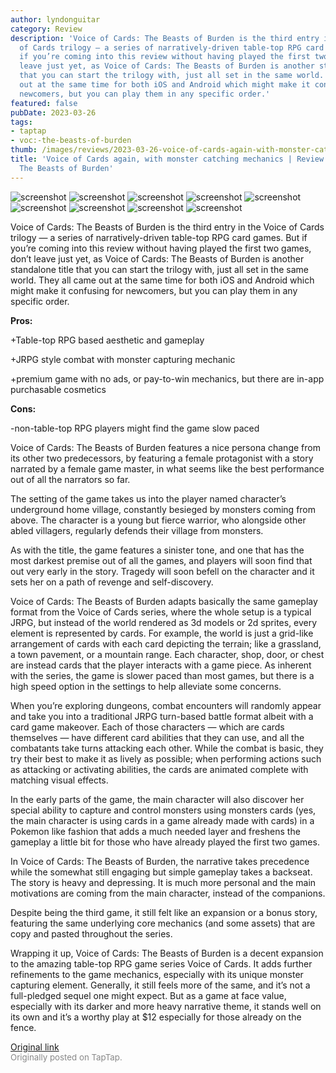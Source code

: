 ```yaml
---
author: lyndonguitar
category: Review
description: 'Voice of Cards: The Beasts of Burden is the third entry in the Voice
  of Cards trilogy — a series of narratively-driven table-top RPG card games. But
  if you’re coming into this review without having played the first two games, don’t
  leave just yet, as Voice of Cards: The Beasts of Burden is another standalone title
  that you can start the trilogy with, just all set in the same world. They all came
  out at the same time for both iOS and Android which might make it confusing for
  newcomers, but you can play them in any specific order.'
featured: false
pubDate: 2023-03-26
tags:
- taptap
- voc:-the-beasts-of-burden
thumb: /images/reviews/2023-03-26-voice-of-cards-again-with-monster-catching-mechanics--review-voice-of-cards-the-beasts-of-0.avif
title: 'Voice of Cards again, with monster catching mechanics | Review: Voice of Cards:
  The Beasts of Burden'
---
```


<div class="gallery">
  <img src="/images/reviews/2023-03-26-voice-of-cards-again-with-monster-catching-mechanics--review-voice-of-cards-the-beasts-of-0.avif" alt="screenshot" />
  <img src="/images/reviews/2023-03-26-voice-of-cards-again-with-monster-catching-mechanics--review-voice-of-cards-the-beasts-of-1.avif" alt="screenshot" />
  <img src="/images/reviews/2023-03-26-voice-of-cards-again-with-monster-catching-mechanics--review-voice-of-cards-the-beasts-of-2.avif" alt="screenshot" />
  <img src="/images/reviews/2023-03-26-voice-of-cards-again-with-monster-catching-mechanics--review-voice-of-cards-the-beasts-of-3.avif" alt="screenshot" />
  <img src="/images/reviews/2023-03-26-voice-of-cards-again-with-monster-catching-mechanics--review-voice-of-cards-the-beasts-of-4.avif" alt="screenshot" />
  <img src="/images/reviews/2023-03-26-voice-of-cards-again-with-monster-catching-mechanics--review-voice-of-cards-the-beasts-of-5.avif" alt="screenshot" />
  <img src="/images/reviews/2023-03-26-voice-of-cards-again-with-monster-catching-mechanics--review-voice-of-cards-the-beasts-of-6.avif" alt="screenshot" />
  <img src="/images/reviews/2023-03-26-voice-of-cards-again-with-monster-catching-mechanics--review-voice-of-cards-the-beasts-of-7.avif" alt="screenshot" />
  <img src="/images/reviews/2023-03-26-voice-of-cards-again-with-monster-catching-mechanics--review-voice-of-cards-the-beasts-of-8.avif" alt="screenshot" />
</div>

Voice of Cards: The Beasts of Burden is the third entry in the Voice of Cards trilogy — a series of narratively-driven table-top RPG card games. But if you’re coming into this review without having played the first two games, don’t leave just yet, as Voice of Cards: The Beasts of Burden is another standalone title that you can start the trilogy with, just all set in the same world. They all came out at the same time for both iOS and Android which might make it confusing for newcomers, but you can play them in any specific order.


**Pros:**


+Table-top RPG based aesthetic and gameplay

+JRPG style combat with monster capturing mechanic

+premium game with no ads, or pay-to-win mechanics, but there are in-app purchasable cosmetics


**Cons:**


-non-table-top RPG players might find the game slow paced

Voice of Cards: The Beasts of Burden features a nice persona change from its other two predecessors, by featuring a female protagonist with a story narrated by a female game master, in what seems like the best performance out of all the narrators so far.

The setting of the game takes us into the player named character’s underground home village, constantly besieged by monsters coming from above. The character is a young but fierce warrior, who alongside other abled villagers, regularly defends their village from monsters.

As with the title, the game features a sinister tone, and one that has the most darkest premise  out of all the games, and players will soon find that out very early in the story. Tragedy will soon befell on the character and it sets her on a path of revenge and self-discovery.

Voice of Cards: The Beasts of Burden adapts basically the same gameplay format from the Voice of Cards series, where the whole setup is a typical JRPG, but instead of the world rendered as 3d models or 2d sprites, every element is represented by cards. For example, the world is just a grid-like arrangement of cards with each card depicting the terrain; like a grassland, a town pavement, or a mountain range. Each character, shop, door, or chest are instead cards that the player interacts with a game piece. As inherent with the series, the game is slower paced than most games, but there is a high speed option in the settings to help alleviate some concerns.

When you’re exploring dungeons, combat encounters will randomly appear and take you into a traditional JRPG turn-based battle format albeit with a card game makeover. Each of those characters — which are cards themselves — have different card abilities that they can use, and all the combatants take turns attacking each other.  While the combat is basic, they try their best to make it as lively as possible; when performing actions such as attacking or activating abilities, the cards are animated complete with matching visual effects.

In the early parts of the game, the main character will also discover her special ability to capture and control monsters using monsters cards (yes, the main character is using cards in a game already made with cards) in a Pokemon like fashion that adds a much needed layer and freshens the gameplay a little bit for those who have already played the first two games.

In Voice of Cards: The Beasts of Burden, the narrative takes precedence while the somewhat still engaging but simple gameplay takes a backseat. The story is heavy and depressing. It is much more personal and the main motivations are coming from the main character, instead of the companions.

Despite being the third game, it still felt like an expansion or a bonus story, featuring the same underlying core mechanics (and some assets) that are copy and pasted throughout the series.

Wrapping it up, Voice of Cards: The Beasts of Burden is a decent expansion to the amazing table-top RPG game series Voice of Cards. It adds further refinements to the game mechanics, especially with its unique monster capturing element. Generally, it still feels more of the same, and it’s not a full-pledged sequel one might expect. But as a game at face value, especially with its darker and more heavy narrative theme, it stands well on its own and it’s a worthy play at $12 especially for those already on the fence.

[Original link](https://www.taptap.io/post/4903817)<br><span style="font-size: 0.95em; color: #888;">Originally posted on TapTap.</span>